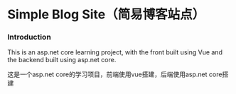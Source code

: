 # Simple Blog Site（简易博客站点）

### Introduction
This is an asp.net core learning project, with the front built using Vue and the backend built using asp.net core.

这是一个asp.net core的学习项目，前端使用vue搭建，后端使用asp.net core搭建

